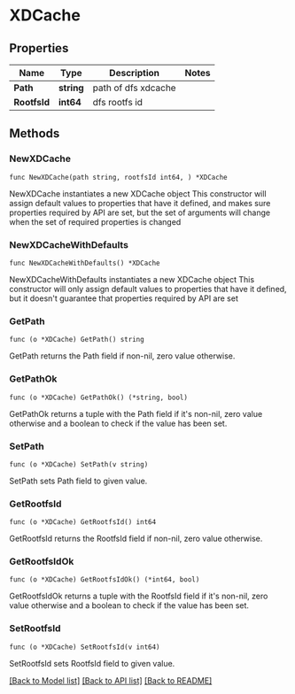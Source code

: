 # XDCache

## Properties

Name | Type | Description | Notes
------------ | ------------- | ------------- | -------------
**Path** | **string** | path of dfs xdcache | 
**RootfsId** | **int64** | dfs rootfs id | 

## Methods

### NewXDCache

`func NewXDCache(path string, rootfsId int64, ) *XDCache`

NewXDCache instantiates a new XDCache object
This constructor will assign default values to properties that have it defined,
and makes sure properties required by API are set, but the set of arguments
will change when the set of required properties is changed

### NewXDCacheWithDefaults

`func NewXDCacheWithDefaults() *XDCache`

NewXDCacheWithDefaults instantiates a new XDCache object
This constructor will only assign default values to properties that have it defined,
but it doesn't guarantee that properties required by API are set

### GetPath

`func (o *XDCache) GetPath() string`

GetPath returns the Path field if non-nil, zero value otherwise.

### GetPathOk

`func (o *XDCache) GetPathOk() (*string, bool)`

GetPathOk returns a tuple with the Path field if it's non-nil, zero value otherwise
and a boolean to check if the value has been set.

### SetPath

`func (o *XDCache) SetPath(v string)`

SetPath sets Path field to given value.


### GetRootfsId

`func (o *XDCache) GetRootfsId() int64`

GetRootfsId returns the RootfsId field if non-nil, zero value otherwise.

### GetRootfsIdOk

`func (o *XDCache) GetRootfsIdOk() (*int64, bool)`

GetRootfsIdOk returns a tuple with the RootfsId field if it's non-nil, zero value otherwise
and a boolean to check if the value has been set.

### SetRootfsId

`func (o *XDCache) SetRootfsId(v int64)`

SetRootfsId sets RootfsId field to given value.



[[Back to Model list]](../README.md#documentation-for-models) [[Back to API list]](../README.md#documentation-for-api-endpoints) [[Back to README]](../README.md)


